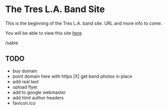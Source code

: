 # The Tres L.A. Band Site

This is the beginning of the Tres L.A. band site. URL and more info to come.

You will be able to view this site [here](https://sc137.github.io/treslaband/)

/sable

## TODO

* buy domain
* point domain here with https
[X] get band photos in place
* add real text
* upload flyer
* add to google webmaster
* add html author headers
* favicon.ico
